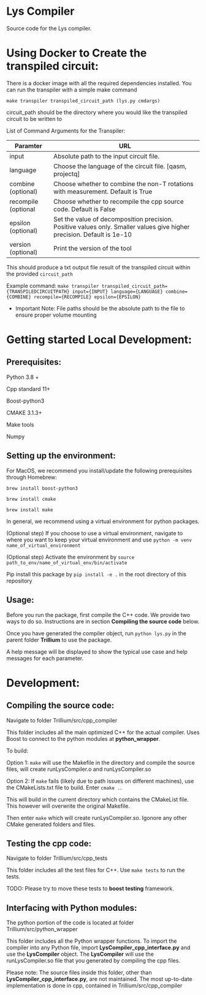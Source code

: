 # Lys Compiler

Source code for the Lys compiler. 

# Using Docker to Create the transpiled circuit:

There is a docker image with all the required dependencies installed. You can run the transpiler
with a simple make command

```make transpiler transpiled_circuit_path (lys.py cmdargs) ```

circuit_path should be the directory where you would like the transpiled circuit to be written to

List of Command Arguments for the Transpiler:


| Paramter                | URL                                                              |
|------------------------ | --------------------------------------------------------------   |
| input                   | Absolute path to the input circuit file.                         |
| language                | Choose the language of the circuit file. [qasm, projectq]        |
| combine (optional)      | Choose whether to combine the non-T rotations with measurement. Default is True|
| recompile (optional     | Choose whether to recompile the cpp source code. Default is False|
| epsilon (optional)      | Set the value of decomposition precision. Positive values only. Smaller values give higher precision. Default is 1e-10|
| version (optional)       | Print the version of the tool                                    |

This should produce a txt output file result of the transpiled circuit within the provided ```circuit_path```

Example command: ```make transpiler transpiled_circuit_path={TRANSPILEDCIRCUITPATH} input={INPUT} language={LANGUAGE} combine={COMBINE} recompile={RECOMPILE} epsilon={EPSILON}```

* Important Note: File paths should be the absolute path to the file to ensure proper volume mounting

# Getting started Local Development:

## Prerequisites:
Python 3.8 +

Cpp standard 11+

Boost-python3

CMAKE 3.1.3+

Make tools

Numpy 

## Setting up the environment:
For MacOS, we recommend you install/update the following prerequisites through Homebrew:

```brew install boost-python3```

```brew install cmake```

```brew install make```

In general, we recommend using a virtual environment for python packages. 

(Optional step) If you choose to use a virtual environment, navigate to where you want to keep your virtual environment and use ```python -m venv name_of_virtual_environment```

(Optional step) Activate the environment by ```source path_to_env/name_of_virtual_env/bin/activate```

Pip install this package by ```pip install -e .``` in the root directory of this repository


## Usage:
Before you run the package, first compile the C++ code. We provide two ways to do so. Instructions are in section **Compiling the source code** below.

Once you have generated the compiler object, run ```python lys.py``` in the parent folder **Trillium** to use the package. 

A help message will be displayed to show the typical use case and help messages for each parameter. 


# Development:

## Compiling the source code:
Navigate to folder Trillium/src/cpp_compiler

This folder includes all the main optimized C++ for the actual compiler. Uses Boost to connect to the python modules at **python_wrapper**.  

To build:

Option 1: ```make``` will use the Makefile in the directory and compile the source files, will create runLysCompiler.o and runLysCompiler.so

Option 2: If ```make``` fails (likely due to path issues on different machines), use the CMakeLists.txt file to build. Enter ```cmake .```. 

This will build in the current directory which contains the CMakeList file. This however will overwrite the original Makefile. 

Then enter ```make``` which will create runLysCompiler.so. Igonore any other CMake generated folders and files. 

## Testing the cpp code:
Navigate to folder Trillium/src/cpp_tests

This folder includes all the test files for C++. Use ```make tests``` to run the tests.

TODO: Please try to move these tests to **boost testing** framework.

## Interfacing with Python modules:
The python portion of the code is located at folder Trillium/src/python_wrapper

This folder includes all the Python wrapper functions. To import the compiler into any Python file, import **LysCompiler_cpp_interface.py** and use the **LysCompiler** object. The **LysCompiler** will use the runLysCompiler.so file that you generated by compiling the cpp files.

Please note: The source files inside this folder, other than **LysCompiler_cpp_interface.py**, are not maintained. The most up-to-date implementation is done in cpp, contained in Trillium/src/cpp_compiler




